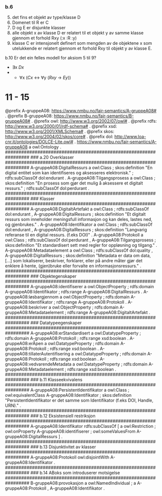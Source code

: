 ### b.6
5. det fins et objekt av type/klasse D
6. Domenet til R er C
7. D og E er disjunkte klasser
8. alle objekt x av klasse D er relatert til et objekt y av samme klasse gjennom et forhold Rxy (:x :R :y)
9. klasse C er intensjonelt definert som mengden av de objektene x som utelukkende er relatert gjennom et forhold Rxy til objekt y av klasse E.


b.10
Er det ein felles modell for aksiom 5 til 9?
- ∃x _Dx_
- - ∀x (_Cx_ ↔ ∀y (_Rxy_ → _Ey_))


# 11 - 15
@prefix A-gruppeA08: <https://www.nmbu.no/fair-semantics/A-gruppeA08#> . @prefix B-gruppeA08: <https://www.nmbu.no/fair-semantics/B-gruppeA08#> . @prefix owl: <http://www.w3.org/2002/07/owl#> . @prefix rdfs: <http://www.w3.org/2000/01/rdf-schema#> . @prefix xsd: <http://www.w3.org/2001/XMLSchema#> . @prefix skos: <http://www.w3.org/2004/02/skos/core#> . @prefix dol: <http://www.loa-cnr.it/ontologies/DOLCE-Lite.owl#> . <https://www.nmbu.no/fair-semantics/A-gruppeA08> a owl:Ontology . ################################################################# ### a.20 Overklasser ################################################################# A-gruppeA08:DigitalRessurs a owl:Class ; skos:definition "En digital entitet som kan identifiseres og aksesseres elektronisk." ; rdfs:subClassOf dol:endurant . A-gruppeA08:Tilgangsprosess a owl:Class ; skos:definition "En prosess som gjør det mulig å aksessere et digitalt ressurs." ; rdfs:subClassOf dol:perdurant . ################################################################# ### Klasser ################################################################# A-gruppeA08:DigitaltArtefakt a owl:Class ; rdfs:subClassOf dol:endurant , A-gruppeA08:DigitalRessurs ; skos:definition "Et digitalt ressurs som inneholder meningsfull informasjon og kan deles, lastes ned, og gjenbrukes." . A-gruppeA08:Identifikator a owl:Class ; rdfs:subClassOf dol:endurant , A-gruppeA08:DigitalRessurs ; skos:definition "Langvarig referanse til en digital ressurs. (f.eks DOI)" . A-gruppeA08:Protokoll a owl:Class ; rdfs:subClassOf dol:perdurant , A-gruppeA08:Tilgangsprosess ; skos:definition "Et standardisert sett med regler for oppløsning og tilgang." . A-gruppeA08:Metadataelement a owl:Class ; rdfs:subClassOf dol:quality , A-gruppeA08:DigitalRessurs ; skos:definition "Metadata er data om data, [...] som lokaliserer, beskriver, forklarer, eller på andre måter gjør det enklere å hente, (gjen)bruke eller forvalte en informasjonsressurs." . ################################################################# ### Objektegenskaper ################################################################# A-gruppeA08:identifiserer a owl:ObjectProperty ; rdfs:domain A-gruppeA08:Identifikator ; rdfs:range A-gruppeA08:DigitalRessurs . A-gruppeA08:løsbargjennom a owl:ObjectProperty ; rdfs:domain A-gruppeA08:Identifikator ; rdfs:range A-gruppeA08:Protokoll . A-gruppeA08:beskriver a owl:ObjectProperty ; rdfs:domain A-gruppeA08:Metadataelement ; rdfs:range A-gruppeA08:DigitaltArtefakt . ################################################################# ### Datatypeegenskaper ################################################################# A-gruppeA08:erStandardisert a owl:DatatypeProperty ; rdfs:domain A-gruppeA08:Protokoll ; rdfs:range xsd:boolean . A-gruppeA08:erÅpen a owl:DatatypeProperty ; rdfs:domain A-gruppeA08:Protokoll ; rdfs:range xsd:boolean . A-gruppeA08:tillaterAutentifisering a owl:DatatypeProperty ; rdfs:domain A-gruppeA08:Protokoll ; rdfs:range xsd:boolean . A-gruppeA08:vedvarendeMetadata a owl:DatatypeProperty ; rdfs:domain A-gruppeA08:Metadataelement ; rdfs:range xsd:boolean . ################################################################# ### b.11 Klasseekvivalens ################################################################# A-gruppeA08:PersistentIdentifikator a owl:Class ; owl:equivalentClass A-gruppeA08:Identifikator ; skos:definition "PersistentIdentifikator er det samme som Identifikator (f.eks DOI, Handle, URN)." . ################################################################# ### b.12 Eksistensiell restriksjon ################################################################# A-gruppeA08:Identifikator rdfs:subClassOf [ a owl:Restriction ; owl:onProperty A-gruppeA08:identifiserer ; owl:someValuesFrom A-gruppeA08:DigitalRessurs ] . ################################################################# ### b.13 Disjunktivitet av klasser ################################################################# A-gruppeA08:Protokoll owl:disjointWith A-gruppeA08:Identifikator . ################################################################# ### b.14 ABoks som introduserer motsigelse ################################################################# B-gruppeA08:provokasjon a owl:NamedIndividual ; a A-gruppeA08:Protokoll , A-gruppeA08:Identifikator .

